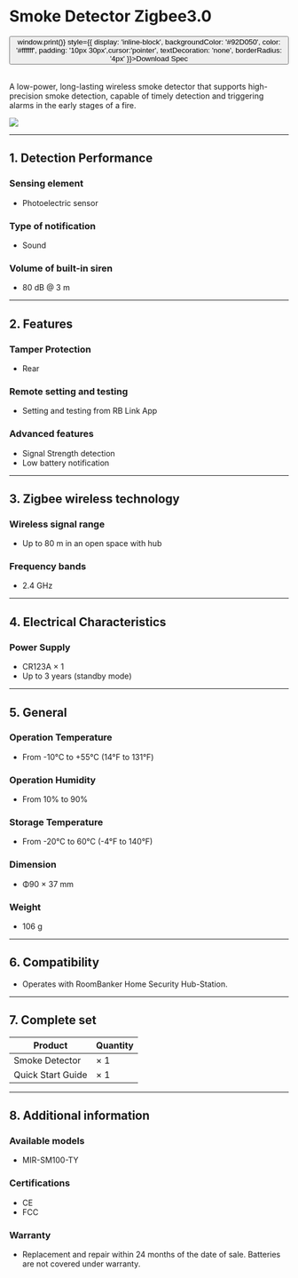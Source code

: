 ﻿# Smoke Detector Zigbee3.0

<div style={{textAlign: 'center'}}>
<button onClick={() => window.print()} style={{ display: 'inline-block', backgroundColor: '#92D050', color: '#ffffff', padding: '10px 30px',cursor:'pointer', textDecoration: 'none', borderRadius: '4px' }}>Download Spec</button>
</div>

<br />

A low-power, long-lasting wireless smoke detector that supports high-precision smoke detection, capable of timely detection and triggering alarms in the early stages of a fire.

<div style={{textAlign:'center'}}>
<img src="[https://www.roombanker.com/wp-content/uploads/2023/11/smart-hub-roombanker-rbgw-big.png](https://dusunprj.oss-us-west-1.aliyuncs.com/roombanker/1-%E9%80%8F%E8%A7%86%E5%9B%BE-4.png)" style={{textAlign:'center',width:'300'}} /> 
</div>

------

## 1. Detection Performance

### Sensing element

* Photoelectric sensor


### Type of notification

* Sound

### Volume of built-in siren
* 80 dB @ 3 m

------

## 2. Features

### Tamper Protection

* Rear

### Remote setting and testing

* Setting and testing from RB Link App

### Advanced features

* Signal Strength detection
* Low battery notification

------

## 3. Zigbee wireless technology

### Wireless signal range

* Up to 80 m in an open space with hub

### Frequency bands

* 2.4 GHz

------

## 4. Electrical Characteristics

### Power Supply

* CR123A × 1
* Up to 3 years (standby mode)

------

## 5. General

### Operation Temperature

* From -10°С to +55°С (14°F to 131°F)

### Operation Humidity

* From 10% to 90%

### Storage Temperature

* From -20°C to 60°C (-4°F to 140°F)

### Dimension

* Φ90 × 37 mm

### Weight

* 106 g

------

## 6. Compatibility

* Operates with RoomBanker Home Security Hub-Station.

------

## 7. Complete set

| Product           | Quantity |
| ----------------- | -------- |
| Smoke Detector    | × 1      |
| Quick Start Guide | × 1      |



------

## 8. Additional information

### Available models

* MIR-SM100-TY

### Certifications

* CE
* FCC

### Warranty

* Replacement and repair within 24 months of the date of sale. Batteries are not covered under warranty.
